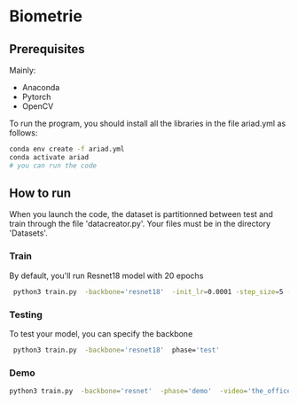 # Biometrie



## Prerequisites

Mainly:

- Anaconda
- Pytorch
- OpenCV

To run the program, you should install all the libraries in the file ariad.yml as follows:

```bash
conda env create -f ariad.yml
conda activate ariad
# you can run the code
```

## How to run

When you launch the code, the dataset is partitionned between test and train through the file 'datacreator.py'. 
Your files must be in the directory 'Datasets'.

### Train

By default, you'll run Resnet18 model with 20 epochs

```bash
 python3 train.py  -backbone='resnet18'  -init_lr=0.0001 -step_size=5 -nums_epochs=20 -phase='train'
```



### Testing

To test your model, you can specify the backbone

```bash
 python3 train.py  -backbone='resnet18'  phase='test'
```

### Demo



```bash
python3 train.py  -backbone='resnet'  -phase='demo'  -video='the_office.mp4' -list_imgs='mickael_scott.jpg,dwight.jpg'
```

